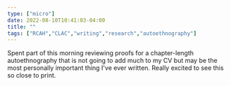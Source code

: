 ```yaml
---
type: ["micro"]
date: 2022-08-10T10:41:03-04:00
title: ""
tags: ["RCAH","CLAC","writing","research","autoethnography"]
---
```

Spent part of this morning reviewing proofs for a chapter-length autoethnography that is not going to add much to my CV but may be the most personally important thing I've ever written. Really excited to see this so close to print.
